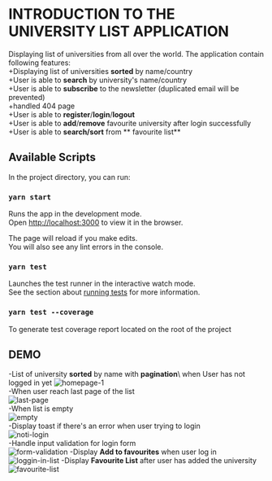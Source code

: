 # INTRODUCTION TO THE UNIVERSITY LIST APPLICATION

Displaying list of universities from all over the world. The application contain following features:\
+Displaying list of universities **sorted** by name/country\
+User is able to **search** by university's name/country\
+User is able to **subscribe** to the newsletter (duplicated email will be prevented)\
+handled 404 page\
+User is able to **register**/**login**/**logout**\
+User is able to **add**/**remove** favourite university after login successfully
+User is able to **search/sort** from ** favourite list**
## Available Scripts

In the project directory, you can run:

### `yarn start`

Runs the app in the development mode.\
Open [http://localhost:3000](http://localhost:3000) to view it in the browser.

The page will reload if you make edits.\
You will also see any lint errors in the console.

### `yarn test`

Launches the test runner in the interactive watch mode.\
See the section about [running tests](https://facebook.github.io/create-react-app/docs/running-tests) for more information.

### `yarn test --coverage`

To generate test coverage report located on the root of the project
## DEMO
-List of university **sorted** by name with **pagination**\ when User has not logged in yet
![homepage-1](https://user-images.githubusercontent.com/13579633/138173520-24366fbc-75ee-4824-82fc-7a2cf5348ee1.PNG)\
-When user reach last page of the list\
![last-page](https://user-images.githubusercontent.com/13579633/138173721-2b1a266a-b43c-4e87-b26d-154587c4d812.PNG)\
-When list is empty\
![empty](https://user-images.githubusercontent.com/13579633/138174077-49c579a6-f7cd-44ab-aabd-1406be0fa944.PNG)\
-Display toast if there's an error when user trying to login\
![noti-login](https://user-images.githubusercontent.com/13579633/138174178-a71c118c-0d9e-42d0-b792-566376d2b387.PNG)\
-Handle input validation for login form\
![form-validation](https://user-images.githubusercontent.com/13579633/138174440-78c3939f-2b22-450d-b8b2-3322285aa3ce.PNG)
-Display **Add to favourites** when user log in
![loggin-in-list](https://user-images.githubusercontent.com/13579633/138207688-ed987902-fe8f-4fbf-89d8-c846cc83c223.PNG)
-Display **Favourite List** after user has added the university
![favourite-list](https://user-images.githubusercontent.com/13579633/138207774-5696963a-4fa7-468f-bd24-ceb8dc03fe33.PNG)
